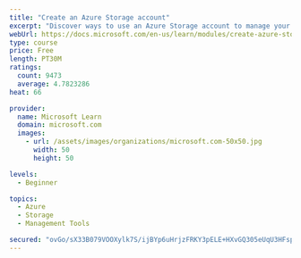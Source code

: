 ```yaml
---
title: "Create an Azure Storage account"
excerpt: "Discover ways to use an Azure Storage account to manage your data for billing, access, and storage location of your blobs, files, queues, and tables."
webUrl: https://docs.microsoft.com/en-us/learn/modules/create-azure-storage-account/
type: course
price: Free
length: PT30M
ratings:
  count: 9473
  average: 4.7823286
heat: 66

provider:
  name: Microsoft Learn
  domain: microsoft.com
  images:
    - url: /assets/images/organizations/microsoft.com-50x50.jpg
      width: 50
      height: 50

levels:
  - Beginner

topics:
  - Azure
  - Storage
  - Management Tools

secured: "ovGo/sX33B079VOOXylk7S/ijBYp6uHrjzFRKY3pELE+HXvGQ305eUqU3HFspCD6jk0EOpm7+2z/GHWDzCEI+ZiwWCoSidO6oO5NKoFV+Oneq9hpr1jMotf3Yp4Ngqz/NX8F2rghvey8Ed8qVgRYJsmWjY6BnsQOEhUoinUb/t5Sf6rtQjrgEKJI9lEtf8EGOVM1B6kWtsVgqk4GHXpEARV+jtlP2KB2UidUp+0e5C/PnzJhLsSuNRTESTI3IiQVFHlSvGtYyMO5wedcYN3XtMw0HTKc6VOh52gDPHyOh+CPiNi7fkEqbznXWXz8fqHGwTtlUISt3q6cAnlT3WGrHmf8/5hewoheCLwbSRYOO8+9DgM/epKMbU8Fw8hpZtvsdkNba5OjATeik2fd74vQF2aRi8JL16YgcSDFu7hVqz8=;pndq8FJd+V84gGpXD73oNw=="
---
```


